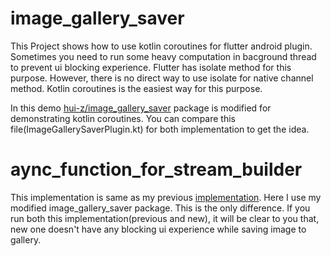 # image_gallery_saver

This Project shows how to use kotlin coroutines for flutter android plugin. Sometimes you need to run some heavy computation in bacground thread to prevent ui blocking experience. Flutter has isolate method for this purpose. However, there is no direct way to use isolate for native channel method. Kotlin coroutines is the easiest way for this purpose. 

In this demo [hui-z/image_gallery_saver](https://github.com/hui-z/image_gallery_saver) package is modified for demonstrating kotlin coroutines. You can compare this file(ImageGallerySaverPlugin.kt) for both implementation to get the idea. 

# aync_function_for_stream_builder

This implementation is same as my previous [implementation](https://github.com/shareeff/flutter_examples/tree/master/aync_function_for_stream_builder). Here I use my modified image_gallery_saver package. This is the only difference. If you run both this implementation(previous and new), it will be clear to you that, new one doesn't have any blocking ui experience while saving image to gallery.   
 


